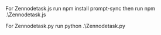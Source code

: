 For Zennodetask.js
run
npm install prompt-sync
then run 
npm .\Zennodetask.js

For Zennodetask.py
run
python .\Zennodetask.py
